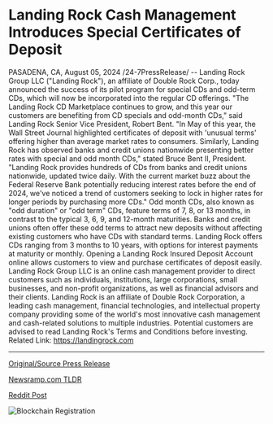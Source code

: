 # Landing Rock Cash Management Introduces Special Certificates of Deposit

PASADENA, CA, August 05, 2024 /24-7PressRelease/ -- Landing Rock Group LLC ("Landing Rock"), an affiliate of Double Rock Corp., today announced the success of its pilot program for special CDs and odd-term CDs, which will now be incorporated into the regular CD offerings. "The Landing Rock CD Marketplace continues to grow, and this year our customers are benefiting from CD specials and odd-month CDs," said Landing Rock Senior Vice President, Robert Bent.  "In May of this year, the Wall Street Journal highlighted certificates of deposit with 'unusual terms' offering higher than average market rates to consumers. Similarly, Landing Rock has observed banks and credit unions nationwide presenting better rates with special and odd month CDs," stated Bruce Bent II, President. "Landing Rock provides hundreds of CDs from banks and credit unions nationwide, updated twice daily. With the current market buzz about the Federal Reserve Bank potentially reducing interest rates before the end of 2024, we've noticed a trend of customers seeking to lock in higher rates for longer periods by purchasing more CDs."  Odd month CDs, also known as "odd duration" or "odd term" CDs, feature terms of 7, 8, or 13 months, in contrast to the typical 3, 6, 9, and 12-month maturities. Banks and credit unions often offer these odd terms to attract new deposits without affecting existing customers who have CDs with standard terms. Landing Rock offers CDs ranging from 3 months to 10 years, with options for interest payments at maturity or monthly. Opening a Landing Rock Insured Deposit Account online allows customers to view and purchase certificates of deposit easily.  Landing Rock Group LLC is an online cash management provider to direct customers such as individuals, institutions, large corporations, small businesses, and non-profit organizations, as well as financial advisors and their clients. Landing Rock is an affiliate of Double Rock Corporation, a leading cash management, financial technologies, and intellectual property company providing some of the world's most innovative cash management and cash-related solutions to multiple industries. Potential customers are advised to read Landing Rock's Terms and Conditions before investing.  Related Link: https://landingrock.com 

---

[Original/Source Press Release](https://www.24-7pressrelease.com/press-release/513080/landing-rock-cash-management-introduces-special-certificates-of-deposit)
                    

[Newsramp.com TLDR](None) 



[Reddit Post](https://www.reddit.com/r/FinancialNewsramp/comments/1ekhksv/landing_rock_group_llc_announces_success_of_pilot/) 



![Blockchain Registration](https://cdn.newsramp.app/24-7PressRelease/qrcode/248/5/jolt12gD.webp)
